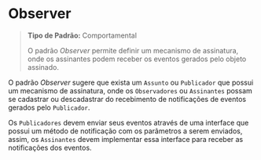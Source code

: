 # Observer

> **Tipo de Padrão:** Comportamental
>
> O padrão *Observer* permite definir um mecanismo de assinatura, onde os assinantes podem receber os eventos gerados pelo objeto assinado.


O padrão *Observer* sugere que exista um `Assunto` ou `Publicador` que possui um mecanismo de assinatura, onde os `Observadores` ou `Assinantes` possam se cadastrar ou descadastrar do recebimento de notificações de eventos gerados pelo `Publicador`.

Os `Publicadores` devem enviar seus eventos através de uma interface que possui um método de notificação com os parâmetros a serem enviados, assim, os `Assinantes` devem implementar essa interface para receber as notificações dos eventos.